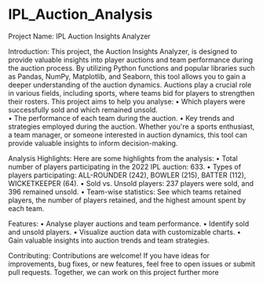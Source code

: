 # IPL_Auction_Analysis
Project Name: IPL Auction Insights Analyzer

Introduction:
This project, the Auction Insights Analyzer, is designed to provide valuable insights into player auctions and team performance during the auction process. By utilizing Python functions and popular libraries such as Pandas, NumPy, Matplotlib, and Seaborn, this tool allows you to gain a deeper understanding of the auction dynamics.
Auctions play a crucial role in various fields, including sports, where teams bid for players to strengthen their rosters. This project aims to help you analyse:
•	Which players were successfully sold and which remained unsold.<br>
•	The performance of each team during the auction.
•	Key trends and strategies employed during the auction.
Whether you're a sports enthusiast, a team manager, or someone interested in auction dynamics, this tool can provide valuable insights to inform decision-making.

Analysis Highlights:
Here are some highlights from the analysis:
•	Total number of players participating in the 2022 IPL auction: 633.
•	Types of players participating: ALL-ROUNDER (242), BOWLER (215), BATTER (112), WICKETKEEPER (64).
•	Sold vs. Unsold players: 237 players were sold, and 396 remained unsold.
•	Team-wise statistics: See which teams retained players, the number of players retained, and the highest amount spent by each team.

Features:
•	Analyse player auctions and team performance.
•	Identify sold and unsold players.
•	Visualize auction data with customizable charts.
•	Gain valuable insights into auction trends and team strategies.

Contributing:
Contributions are welcome! If you have ideas for improvements, bug fixes, or new features, feel free to open issues or submit pull requests. Together, we can work on this project further more
